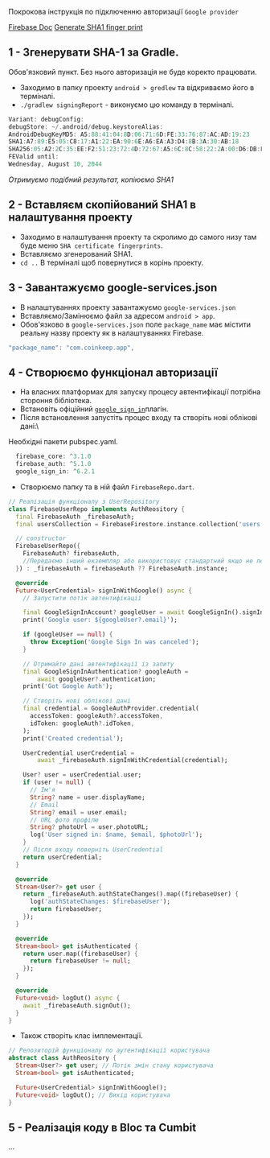 Покрокова інструкція по підключенню авторизації `Google provider`

[Firebase Doc](https://launchpad.gmnetwork.ai/mission)
[Generate SHA1 finger print](https://developers.google.com/android/guides/client-auth?authuser=0)

## 1 - Згенерувати SHA-1 за Gradle.

Обов'язковий пункт. Без нього авторизація не буде коректо працювати.
- Заходимо в папку проекту `android > gredlew` та відкриваємо його в терміналі.
- `./gradlew signingReport` - виконуємо цю команду в терміналі.
```dart
Variant: debugConfig: 
debugStore: ~/.android/debug.keystoreAlias: 
AndroidDebugKeyMD5: A5:88:41:04:8D:06:71:6D:FE:33:76:87:AC:AD:19:23
SHA1:A7:89:E5:05:C8:17:A1:22:EA:90:6E:A6:EA:A3:D4:8B:3A:30:AB:18
SHA256:05:A2:2C:35:EE:F2:51:23:72:4D:72:67:A5:6C:8C:58:22:2A:00:D6:DB:F6:45:D5:C1:82:D2:80:A4:69:A8
FEValid until: 
Wednesday, August 10, 2044
```
*Отримуємо подібний результат, копіюємо SHA1*

## 2 -  Вставляєм скопійований SHA1 в налаштування проекту

- Заходимо в налаштування проекту та скролимо до самого низу там буде меню 
  `SHA certificate fingerprints`.
- Вставляємо згенерований SHA1.
- `cd ..` В терміналі щоб повернутися в корінь проекту.

## 3 - Завантажуємо google-services.json 

- В налаштуваннях проекту завантажуємо `google-services.json`
- Вставляємо/Замінюємо файл за адресом `android > app`.
- Обов'язково в `google-services.json` поле `package_name` має містити реальну назву проекту як в налаштуваннях Firebase.
```dart
"package_name": "com.coinkeep.app",
```

## 4 - Створюємо функціонал авторизації

- На власних платформах для запуску процесу автентифікації потрібна стороння бібліотека.
- Встановіть офіційний [`google_sign_in`](https://pub.dev/packages/google_sign_in)плагін.
- Після встановлення запустіть процес входу та створіть нові облікові дані:\

Необхідні пакети pubspec.yaml.
```dart
  firebase_core: ^3.1.0
  firebase_auth: ^5.1.0
  google_sign_in: ^6.2.1
```

- Створюємо папку та в ній файл `FirebaseRepo.dart`.
```dart
// Реалізація функціоналу з UserRepository
class FirebaseUserRepo implements AuthReository {
  final FirebaseAuth _firebaseAuth;
  final usersCollection = FirebaseFirestore.instance.collection('users');

  // constructor
  FirebaseUserRepo({
    FirebaseAuth? firebaseAuth,
    //Передаємо інший екземпляр або використовує стандартний якщо не переданий.
  }) : _firebaseAuth = firebaseAuth ?? FirebaseAuth.instance;

  @override
  Future<UserCredential> signInWithGoogle() async {
    // Запустити потік автентифікації

    final GoogleSignInAccount? googleUser = await GoogleSignIn().signIn();
    print('Google user: ${googleUser?.email}');

    if (googleUser == null) {
      throw Exception('Google Sign In was canceled');
    }

    // Отримайте дані автентифікації із запиту
    final GoogleSignInAuthentication? googleAuth =
        await googleUser?.authentication;
    print('Got Google Auth');

    // Створіть нові облікові дані
    final credential = GoogleAuthProvider.credential(
      accessToken: googleAuth?.accessToken,
      idToken: googleAuth?.idToken,
    );
    print('Created credential');

    UserCredential userCredential =
        await _firebaseAuth.signInWithCredential(credential);

    User? user = userCredential.user;
    if (user != null) {
      // Ім'я
      String? name = user.displayName;
      // Email
      String? email = user.email;
      // URL фото профілю
      String? photoUrl = user.photoURL;
      log('User signed in: $name, $email, $photoUrl');
    }
    // Після входу поверніть UserCredential
    return userCredential;
  }

  @override
  Stream<User?> get user {
    return _firebaseAuth.authStateChanges().map((firebaseUser) {
      log('authStateChanges: $firebaseUser');
      return firebaseUser;
    });
  }

  @override
  Stream<bool> get isAuthenticated {
    return user.map((firebaseUser) {
      return firebaseUser != null;
    });
  }

  @override
  Future<void> logOut() async {
    await _firebaseAuth.signOut();
  }
}
```

- Також створіть клас імплементації.
```dart
// Репозиторій функціоналу по аутентифікації користувача
abstract class AuthReository {
  Stream<User?> get user; // Потік змін стану користувача
  Stream<bool> get isAuthenticated;

  Future<UserCredential> signInWithGoogle();
  Future<void> logOut(); // Вихід користувача
}
```

## 5 - Реалізація коду в Bloc та Cumbit 
...